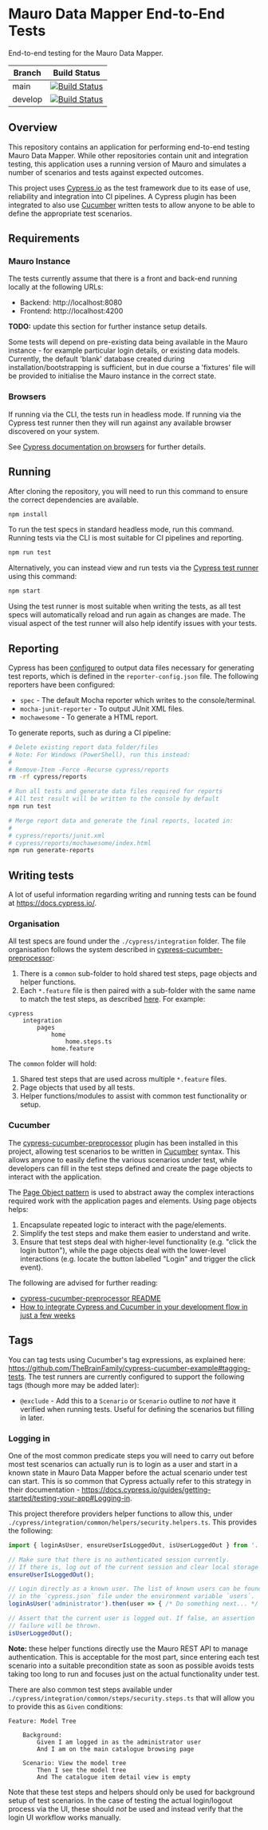 # Mauro Data Mapper End-to-End Tests

End-to-end testing for the Mauro Data Mapper.

| Branch | Build Status |
| ------ | ------------ |
| main | [![Build Status](https://jenkins.cs.ox.ac.uk/buildStatus/icon?job=Mauro+Data+Mapper%2Fmdm-end-to-end-testing%2Fmain)](https://jenkins.cs.ox.ac.uk/blue/organizations/jenkins/Mauro%20Data%20Mapper%2Fmdm-end-to-end-testing/branches) |
| develop | [![Build Status](https://jenkins.cs.ox.ac.uk/buildStatus/icon?job=Mauro+Data+Mapper%2Fmdm-end-to-end-testing%2Fdevelop)](https://jenkins.cs.ox.ac.uk/blue/organizations/jenkins/Mauro%20Data%20Mapper%2Fmdm-end-to-end-testing/branches) |

## Overview

This repository contains an application for performing end-to-end testing Mauro Data Mapper. While other repositories contain unit and integration testing, this application uses a running version of Mauro and simulates a number of scenarios and tests against expected outcomes.

This project uses [Cypress.io](https://www.cypress.io/) as the test framework due to its ease of use, reliability and integration into CI pipelines. A Cypress plugin has been integrated to also use [Cucumber](https://cucumber.io/) written tests to allow anyone to be able to define the appropriate test scenarios.

## Requirements

### Mauro Instance

The tests currently assume that there is a front and back-end running locally at the following URLs:

* Backend: http://localhost:8080
* Frontend: http://localhost:4200

**TODO:** update this section for further instance setup details.

Some tests will depend on pre-existing data being available in the Mauro instance - for example particular login details, or existing data models. Currently, the default 'blank' database created during installation/bootstrapping is sufficient, but in due course a 'fixtures' file will be provided to initialise the Mauro instance in the correct state.

### Browsers

If running via the CLI, the tests run in headless mode. If running via the Cypress test runner then they will run against any available browser discovered on your system.

See [Cypress documentation on browsers](https://docs.cypress.io/guides/guides/launching-browsers#Download-specific-Chrome-version) for further details.

## Running

After cloning the repository, you will need to run this command to ensure the correct dependencies are available.

```bash
npm install
```

To run the test specs in standard headless mode, run this command. Running tests via the CLI is most suitable for CI pipelines and reporting.

```bash
npm run test
```

Alternatively, you can instead view and run tests via the [Cypress test runner](https://docs.cypress.io/guides/core-concepts/test-runner) using this command:

```bash
npm start
```

Using the test runner is most suitable when writing the tests, as all test specs will automatically reload and run again as changes are made. The visual aspect of the test runner will also help identify issues with your tests.

## Reporting

Cypress has been [configured](https://docs.cypress.io/guides/tooling/reporters) to output data files necessary for generating test reports, which is defined in the `reporter-config.json` file. The following reporters have been configured:

* `spec` - The default Mocha reporter which writes to the console/terminal.
* `mocha-junit-reporter` - To output JUnit XML files.
* `mochawesome` - To generate a HTML report.

To generate reports, such as during a CI pipeline:

```bash
# Delete existing report data folder/files
# Note: For Windows (PowerShell), run this instead:
#
# Remove-Item -Force -Recurse cypress/reports
rm -rf cypress/reports

# Run all tests and generate data files required for reports
# All test result will be written to the console by default
npm run test

# Merge report data and generate the final reports, located in:
#
# cypress/reports/junit.xml
# cypress/reports/mochawesome/index.html
npm run generate-reports
```

## Writing tests

A lot of useful information regarding writing and running tests can be found at https://docs.cypress.io/.

### Organisation

All test specs are found under the `./cypress/integration` folder. The file organisation follows the system described in [cypress-cucumber-preprocessor](https://github.com/TheBrainFamily/cypress-cucumber-preprocessor#how-to-organize-the-tests):

1. There is a `common` sub-folder to hold shared test steps, page objects and helper functions.
2. Each `*.feature` file is then paired with a sub-folder with the same name to match the test steps, as described [here](https://github.com/TheBrainFamily/cypress-cucumber-preprocessor#step-definitions). For example:

```
cypress
    integration
        pages
            home
                home.steps.ts
            home.feature
```

The `common` folder will hold:

1. Shared test steps that are used across multiple `*.feature` files.
2. Page objects that used by all tests.
3. Helper functions/modules to assist with common test functionality or setup.

### Cucumber

The [cypress-cucumber-preprocessor](https://github.com/TheBrainFamily/cypress-cucumber-preprocessor) plugin has been installed in this project, allowing test scenarios to be written in [Cucumber](https://cucumber.io/) syntax. This allows anyone to easily define the various scenarios under test, while developers can fill in the test steps defined and create the page objects to interact with the application.

The [Page Object pattern](https://webdriver.io/docs/pageobjects/) is used to abstract away the complex interactions required work with the application pages and elements. Using page objects helps:

1. Encapsulate repeated logic to interact with the page/elements.
2. Simplify the test steps and make them easier to understand and write.
3. Ensure that test steps deal with higher-level functionality (e.g. "click the login button"), while the page objects deal with the lower-level interactions (e.g. locate the button labelled "Login" and trigger the click event).

The following are advised for further reading:

* [cypress-cucumber-preprocessor README](https://github.com/TheBrainFamily/cypress-cucumber-preprocessor)
* [How to integrate Cypress and Cucumber in your development flow in just a few weeks](https://itortv.medium.com/how-to-integrate-cypress-and-cucumber-in-your-development-flow-in-just-a-few-weeks-96a46ac9165a)

## Tags

You can tag tests using Cucumber's tag expressions, as explained here: https://github.com/TheBrainFamily/cypress-cucumber-example#tagging-tests. The test runners are currently configured to support the following tags (though more may be added later):

* `@exclude` - Add this to a `Scenario` or `Scenario` outline to _not_ have it verified when running tests. Useful for defining the scenarios but filling in later.

### Logging in

One of the most common predicate steps you will need to carry out before most test scenarios can actually run is to login as a user and start in a known state in Mauro Data Mapper before the actual scenario under test can start. This is so common that Cypress actually refer to this strategy in their documentation - https://docs.cypress.io/guides/getting-started/testing-your-app#Logging-in.

This project therefore providers helper functions to allow this, under `./cypress/integration/common/helpers/security.helpers.ts`. This provides the following:

```ts
import { loginAsUser, ensureUserIsLoggedOut, isUserLoggedOut } from '../helpers/security.helpers';

// Make sure that there is no authenticated session currently. 
// If there is, log out of the current session and clear local storage state
ensureUserIsLoggedOut();

// Login directly as a known user. The list of known users can be found 
// in the `cypress.json` file under the environment variable `users`.
loginAsUser('administrator').then(user => { /* Do something next... */ });

// Assert that the current user is logged out. If false, an assertion 
// failure will be thrown.
isUserLoggedOut();
```

**Note:** these helper functions directly use the Mauro REST API to manage authentication. This is acceptable for the most part, since entering each test scenario into a suitable precondition state as soon as possible avoids tests taking too long to run and focuses just on the actual functionality under test.

There are also common test steps available under `./cypress/integration/common/steps/security.steps.ts` that will allow you to provide this as `Given` conditions:

```cucumber
Feature: Model Tree

    Background:
        Given I am logged in as the administrator user
        And I am on the main catalogue browsing page

    Scenario: View the model tree
        Then I see the model tree
        And The catalogue item detail view is empty
```

Note that these test steps and helpers should only be used for background setup of test scenarios. In the case of testing the actual login/logout process via the UI, these should _not_ be used and instead verify that the login UI workflow works manually.